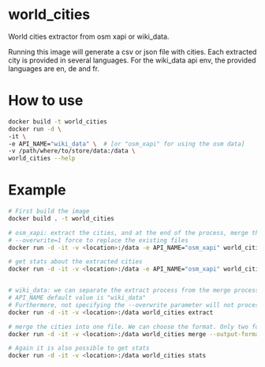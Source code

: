 # world_cities
World cities extractor from osm xapi or wiki_data.

Running this image will generate a csv or json file with cities. Each extracted city is provided in several languages.
For the wiki_data api env, the provided languages are en, de and fr.

# How to use
```bash
docker build -t world_cities
docker run -d \
-it \
-e API_NAME="wiki_data" \  # [or "osm_xapi" for using the osm data]
-v /path/where/to/store/data:/data \
world_cities --help
```

# Example
```bash
# First build the image
docker build . -t world_cities

# osm_xapi: extract the cities, and at the end of the process, merge them into one csv file.
# --overwrite=1 force to replace the existing files
docker run -d -it -v <location>:/data -e API_NAME="osm_xapi" world_cities extract --overwrite=1 --merge=csv

# get stats about the extracted cities
docker run -d -it -v <location>:/data -e API_NAME="osm_xapi" world_cities stats


# wiki_data: we can separate the extract process from the merge process.
# API_NAME default value is "wiki_data"
# Furthermore, not specifying the --overwrite parameter will not process the data we already have.
docker run -d -it -v <location>:/data world_cities extract

# merge the cities into one file. We can choose the format. Only two format are supported: csv, json
docker run -d -it -v <location>:/data world_cities merge --output-format=json

# Again it is also possible to get stats
docker run -d -it -v <location>:/data world_cities stats
```
